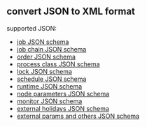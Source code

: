 <h2>convert JSON to XML format</h2>
<p>supported JSON:
<ul>
	<li><a href="../../../../../raml/schemas/joe/job/job-schema.json" target="job">job JSON schema</a></li>
	<li><a href="../../../../../raml/schemas/joe/jobChain/jobChain-schema.json" target="jobchain">job chain JSON schema</a></li>
	<li><a href="../../../../../raml/schemas/joe/order/order-schema.json" target="order">order JSON schema</a></li>
	<li><a href="../../../../../raml/schemas/joe/processClass/processClass-schema.json" target="processclass">process class JSON schema</a></li>
	<li><a href="../../../../../raml/schemas/joe/lock/lock-schema.json" target="lock">lock JSON schema</a></li>
	<li><a href="../../../../../raml/schemas/joe/schedule/schedule-schema.json" target="schedule">schedule JSON schema</a></li>
	<li><a href="../../../../../raml/schemas/joe/schedule/runTime-schema.json" target="runtime">runtime JSON schema</a></li>
	<li><a href="../../../../../raml/schemas/joe/jobChain/nodeParamsConfig-schema.json" target="nodeparams">node parameters JSON schema</a></li>
	<li><a href="../../../../../raml/schemas/joe/job/monitor-schema.json" target="monitor">monitor JSON schema</a></li>
	<li><a href="../../../../../raml/schemas/joe/schedule/holidaysConfig-schema.json" target="monitor">external holidays JSON schema</a></li>
	<li><a href="../../../../../raml/schemas/joe/other/other-schema.json" target="monitor">external params and others JSON schema</a></li>
</ul>
</p>